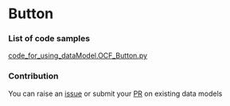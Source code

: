 # Button

### List of code samples 

<!-- 50-List of code -->

<!-- [code entry](link) -->
[code_for_using_dataModel.OCF_Button.py](https://github.com/smart-data-models/dataModel.OCF/blob/master/Button/code/code_for_using_dataModel.OCF_Button.py)


<!-- /50-List of code -->

### Contribution
You can raise an [issue](https://github.com/smart-data-models/dataModel.OCF/issues) or submit your [PR](https://github.com/smart-data-models/dataModel.OCF/pulls) on existing data models

